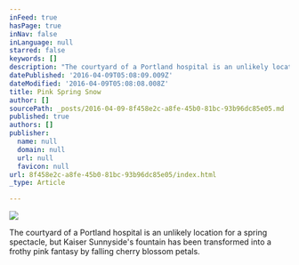 ```yaml
---
inFeed: true
hasPage: true
inNav: false
inLanguage: null
starred: false
keywords: []
description: "The courtyard of a Portland hospital is an unlikely location for a spring spectacle, but Kaiser Sunnyside's fountain has been transformed into a frothy pink fantasy by falling cherry blossom petals."
datePublished: '2016-04-09T05:08:09.009Z'
dateModified: '2016-04-09T05:08:08.008Z'
title: Pink Spring Snow
author: []
sourcePath: _posts/2016-04-09-8f458e2c-a8fe-45b0-81bc-93b96dc85e05.md
published: true
authors: []
publisher:
  name: null
  domain: null
  url: null
  favicon: null
url: 8f458e2c-a8fe-45b0-81bc-93b96dc85e05/index.html
_type: Article

---
```

![](https://the-grid-user-content.s3-us-west-2.amazonaws.com/19ea3ae2-19e4-4142-bda3-f0269f64d501.jpg)

The courtyard of a Portland hospital is an unlikely location for a spring spectacle, but Kaiser Sunnyside's fountain has been transformed into a frothy pink fantasy by falling cherry blossom petals.